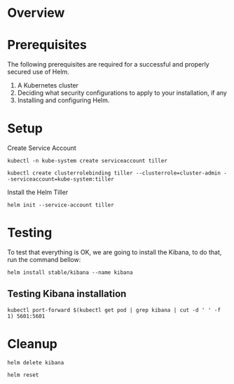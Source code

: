 # Overview

# Prerequisites

The following prerequisites are required for a successful and properly secured use of Helm.

1. A Kubernetes cluster
2. Deciding what security configurations to apply to your installation, if any
3. Installing and configuring Helm.

# Setup

Create Service Account

`kubectl -n kube-system create serviceaccount tiller`

`kubectl create clusterrolebinding tiller --clusterrole=cluster-admin --serviceaccount=kube-system:tiller`

Install the Helm Tiller

`helm init --service-account tiller`

# Testing

To test that everything is OK, we are going to install the Kibana, to do that, run the command bellow:

`helm install stable/kibana --name kibana`

## Testing Kibana installation

`kubectl port-forward $(kubectl get pod | grep kibana | cut -d ' ' -f 1) 5601:5601`

# Cleanup

`helm delete kibana`

`helm reset`
